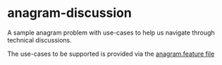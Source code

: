 # anagram-discussion
A sample anagram problem with use-cases to help us navigate through technical discussions. 

The use-cases to be supported is provided via the [anagram.feature file](https://github.com/dsvellal/anagram-discussion/blob/main/anagram.feature)
